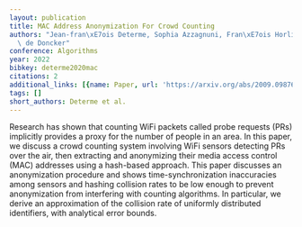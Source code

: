 ```yaml
---
layout: publication
title: MAC Address Anonymization For Crowd Counting
authors: "Jean-fran\xE7ois Determe, Sophia Azzagnuni, Fran\xE7ois Horlin, Philippe\
  \ de Doncker"
conference: Algorithms
year: 2022
bibkey: determe2020mac
citations: 2
additional_links: [{name: Paper, url: 'https://arxiv.org/abs/2009.09876'}]
tags: []
short_authors: Determe et al.
---
```

Research has shown that counting WiFi packets called probe requests (PRs)
implicitly provides a proxy for the number of people in an area. In this paper,
we discuss a crowd counting system involving WiFi sensors detecting PRs over
the air, then extracting and anonymizing their media access control (MAC)
addresses using a hash-based approach. This paper discusses an anonymization
procedure and shows time-synchronization inaccuracies among sensors and hashing
collision rates to be low enough to prevent anonymization from interfering with
counting algorithms. In particular, we derive an approximation of the collision
rate of uniformly distributed identifiers, with analytical error bounds.